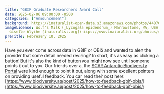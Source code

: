 ```yaml
---
title: "GBIF Graduate Researchers Award Call" 
date: 2025-02-06 09:00:00 -0500 
categories: ["Announcement"] 
background: https://inaturalist-open-data.s3.amazonaws.com/photos/448708902/original.jpeg
imageLicense: Wolf's Milk (_Lycogala epidendrum_) Marrowstone, WA, USA. by
  Giselle Blythe [inaturalist.org](https://www.inaturalist.org/photos/448708902), [CC0](https://creativecommons.org/publicdomain/zero/1.0/)
preTitle: Febreaury 10, 2025
---
```


Have you ever come across data in GBIF or OBIS and wanted to alert the provider that some detail needed revising? In short, it's as easy as clicking a button! But it's also the kind of button you might now see until someone points it out to you. Our friends over at the [SCAR Antarctic Biodiversity Portal](https://www.biodiversity.aq/) were kind enough to point it out, along with some excellent pointers on providing useful feedback.  You can read their post here: [https://www.biodiversity.aq/post/2025/how-to-feedback-gbif-obis/](https://www.biodiversity.aq/post/2025/how-to-feedback-gbif-obis/)